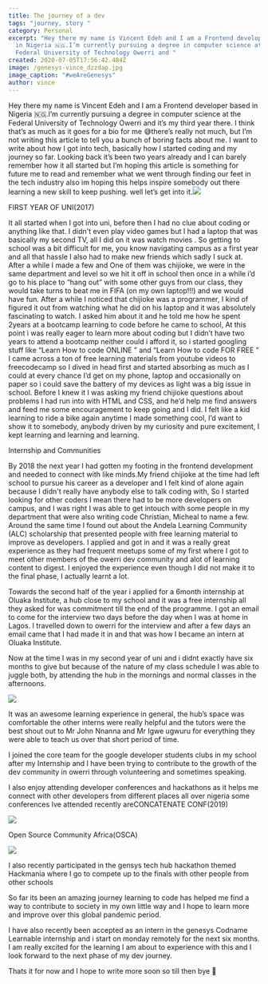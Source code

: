 ```yaml
---
title: The journey of a dev
tags: "journey, story "
category: Personal
excerpt: "Hey there my name is Vincent Edeh and I am a Frontend developer based
  in Nigeria 🇳🇬.I’m currently pursuing a degree in computer science at the
  Federal University of Technology Owerri and "
created: 2020-07-05T17:56:42.484Z
image: /genesys-vince_dzzdap.jpg
image_caption: "#weAreGenesys"
author: vince
---
```

Hey there my name is Vincent Edeh and I am a Frontend developer based in Nigeria 🇳🇬.I’m currently pursuing a degree in computer science at the Federal University of Technology Owerri and it’s my third year there. I think that’s as much as it goes for a bio for me 😅there’s really not much, but I’m not writing this article to tell you a bunch of boring facts about me. I want to write about how I got into tech, basically how I started coding and my journey so far. Looking back it’s been two years already and I can barely remember how it all started but I’m hoping this article is something for future me to read and remember what we went through finding our feet in the tech industry also im hoping this helps inspire somebody out there learning a new skill to keep pushing. well let’s get into it.![](https://lh6.googleusercontent.com/CNxAJZOnlCKEHgSoCoLh8D4Q7qvHO4z8ae3pLp3sRiu9Vz8gFrHgUz6HQqMihOQNbcOLcknfw83aRDVJqf3LlnTiZvLACNSmrhYQGrQHu4ZABmgSbSlsn11BS8vBTPQaK7unPusL)



FIRST YEAR OF UNI(2017)

It all started when I got into uni, before then I had no clue about coding or anything like that. I didn't even play video games but I had a laptop that was basically my second TV, all I did on it was watch movies . So getting to school was a bit difficult for me, you know navigating campus as a first year and all that hassle I also had to make new friends which sadly I suck at. After a while I made a few and One of them was chijioke, we were in the same department and level so we hit it off in school then once in a while i’d go to his place to “hang out” with some other guys from our class, they would take turns to beat me in FIFA (on my own laptop!!!) and we would have fun. After a while I noticed that chijioke was a programmer, I kind of figured it out from watching what he did on his laptop and it was absolutely fascinating to watch. I asked him about it and he told me how he spent 2years at a bootcamp learning to code before he came to school, At this point i was really eager to learn more about coding but I didn’t have two years to attend a bootcamp neither could i afford it, so i started googling stuff like “Learn How to code ONLINE ” and “Learn How to code FOR FREE ” I came across a ton of free learning materials from youtube videos to freecodecamp so I dived in head first and started absorbing as much as I could at every chance I’d get on my phone, laptop and occasionally on paper so i could save the battery of my devices as light was a big issue in school. Before I knew it I was asking my friend chijioke questions about problems I had run into with HTML and CSS, and he’d help me find answers and feed me some encouragement to keep going and I did. I felt like a kid learning to ride a bike again anytime I made something cool, I’d want to show it to somebody, anybody driven by my curiosity and pure excitement, I kept learning and learning and learning.



Internship and Communities



By 2018 the next year I had gotten my footing in the frontend development and needed to connect with like minds.My friend chijioke at the time had left school to pursue his career as a developer and I felt kind of alone again because I didn't really have anybody else to talk coding with, So I started looking for other coders I mean there had to be more developers on campus, and I was right I was able to get intouch with some people in my department that were also writing code Christian, Micheal to name a few. Around the same time I found out about the Andela Learning Community (ALC) scholarship that presented people with free learning material to improve as developers. I applied and got in and it was a really great experience as they had frequent meetups some of my first where I got to meet other members of the owerri dev community and alot of learning content to digest. I enjoyed the experience even though I did not make it to the final phase, I actually learnt a lot.

Towards the second half of the year i applied for a 6month internship at Oluaka Institute, a hub close to my school and it was a free internship all they asked for was commitment till the end of the programme. I got an email to come for the interview two days before the day when I was at home in Lagos. I travelled down to owerri for the interview and after a few days an email came that I had made it in and that was how I became an intern at Oluaka Institute.

Now at the time I was in my second year of uni and i didnt exactly have six months to give but because of the nature of my class schedule I was able to juggle both, by attending the hub in the mornings and normal classes in the afternoons.

![](https://lh4.googleusercontent.com/LUJLmTvQMC_87utoYbWmJpGJ3-LropX_6Yz81yHSiaHh4NPypveCN1faxGhmtuGv0MkMgulFe-chac8BSiMU3xLcH39BbT20vnAraNYA8-d_l6if5cMA5eQ8cxnQacByXvQz4ABJ)



It was an awesome learning experience in general, the hub’s space was comfortable the other interns were really helpful and the tutors were the best shout out to Mr John Nnanna and Mr Igwe ugwuru for everything they were able to teach us over that short period of time.



I joined the core team for the google developer students clubs in my school after my Internship and I have been trying to contribute to the growth of the dev community in owerri through volunteering and sometimes speaking.



I also enjoy attending developer conferences and hackathons as it helps me connect with other developers from different places all over nigeria some conferences Ive attended recently areCONCATENATE CONF(2019)

![](https://lh4.googleusercontent.com/w7HFKbLbj-7Le5hSX6hDG6-srE4r40nl2BO0pKyt8pAAN6oLINM-cjXcGTNI0cARnuEFbLjoI8uMnvBLp0JWzQPfPZRuJaTsbFmd1hvXAYfPA4vIIyBmzthDTclAWqcDQccsb-IM)

Open Source Community Africa(OSCA)

![](https://lh6.googleusercontent.com/KXtgEMK1ZrYcXDEAkF98Zev9qxVeb6NfyiPUKKzAaZf_xuMn_1l1-YXP-2VvBO-RaHvwffWEnbpx7dy-uvqhfiCgpgrqDNbZ7ykQ3xExyPG22aAsuQh5RhdaK6vtZ7O2zQHUDuX-)



I also recently participated in the gensys tech hub hackathon themed Hackmania where I go to compete up to the finals with other people from other schools



So far its been an amazing journey learning to code has helped me find a way to contribute to society in my own little way and I hope to learn more and improve over this global pandemic period.





I have also recently been accepted as an intern in the genesys Codname Learnable internship and i start on monday remotely for the next six months. I am really excited for the learning I am about to experience with this and I look forward to the next phase of my dev journey.

Thats it for now and I hope to write more soon so till then bye 👋
